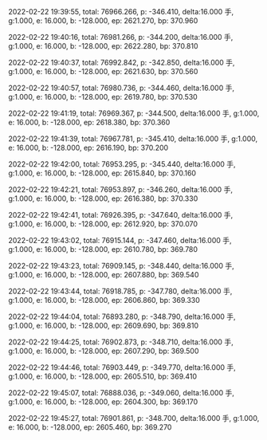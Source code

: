 2022-02-22 19:39:55, total: 76966.266, p: -346.410, delta:16.000 手, g:1.000, e: 16.000, b: -128.000, ep: 2621.270, bp: 370.960

2022-02-22 19:40:16, total: 76981.266, p: -344.200, delta:16.000 手, g:1.000, e: 16.000, b: -128.000, ep: 2622.280, bp: 370.810

2022-02-22 19:40:37, total: 76992.842, p: -342.850, delta:16.000 手, g:1.000, e: 16.000, b: -128.000, ep: 2621.630, bp: 370.560

2022-02-22 19:40:57, total: 76980.736, p: -344.460, delta:16.000 手, g:1.000, e: 16.000, b: -128.000, ep: 2619.780, bp: 370.530

2022-02-22 19:41:19, total: 76969.367, p: -344.500, delta:16.000 手, g:1.000, e: 16.000, b: -128.000, ep: 2618.380, bp: 370.360

2022-02-22 19:41:39, total: 76967.781, p: -345.410, delta:16.000 手, g:1.000, e: 16.000, b: -128.000, ep: 2616.190, bp: 370.200

2022-02-22 19:42:00, total: 76953.295, p: -345.440, delta:16.000 手, g:1.000, e: 16.000, b: -128.000, ep: 2615.840, bp: 370.160

2022-02-22 19:42:21, total: 76953.897, p: -346.260, delta:16.000 手, g:1.000, e: 16.000, b: -128.000, ep: 2616.380, bp: 370.330

2022-02-22 19:42:41, total: 76926.395, p: -347.640, delta:16.000 手, g:1.000, e: 16.000, b: -128.000, ep: 2612.920, bp: 370.070

2022-02-22 19:43:02, total: 76915.144, p: -347.460, delta:16.000 手, g:1.000, e: 16.000, b: -128.000, ep: 2610.780, bp: 369.780

2022-02-22 19:43:23, total: 76909.145, p: -348.440, delta:16.000 手, g:1.000, e: 16.000, b: -128.000, ep: 2607.880, bp: 369.540

2022-02-22 19:43:44, total: 76918.785, p: -347.780, delta:16.000 手, g:1.000, e: 16.000, b: -128.000, ep: 2606.860, bp: 369.330

2022-02-22 19:44:04, total: 76893.280, p: -348.790, delta:16.000 手, g:1.000, e: 16.000, b: -128.000, ep: 2609.690, bp: 369.810

2022-02-22 19:44:25, total: 76902.873, p: -348.710, delta:16.000 手, g:1.000, e: 16.000, b: -128.000, ep: 2607.290, bp: 369.500

2022-02-22 19:44:46, total: 76903.449, p: -349.770, delta:16.000 手, g:1.000, e: 16.000, b: -128.000, ep: 2605.510, bp: 369.410

2022-02-22 19:45:07, total: 76888.036, p: -349.060, delta:16.000 手, g:1.000, e: 16.000, b: -128.000, ep: 2604.300, bp: 369.170

2022-02-22 19:45:27, total: 76901.861, p: -348.700, delta:16.000 手, g:1.000, e: 16.000, b: -128.000, ep: 2605.460, bp: 369.270